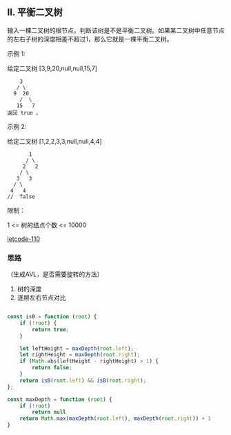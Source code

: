 ## II. 平衡二叉树

输入一棵二叉树的根节点，判断该树是不是平衡二叉树。如果某二叉树中任意节点的左右子树的深度相差不超过1，那么它就是一棵平衡二叉树。

示例 1:

给定二叉树 [3,9,20,null,null,15,7]
```
    3
   / \
  9  20
    /  \
   15   7
返回 true 。
```
示例 2:

给定二叉树 [1,2,2,3,3,null,null,4,4]

```
       1
      / \
     2   2
    / \
   3   3
  / \
 4   4
//  false
```

限制：

1 <= 树的结点个数 <= 10000

[letcode-110](https://leetcode-cn.com/problems/balanced-binary-tree/)


### 思路

（生成AVL，是否需要旋转的方法）

1. 树的深度
2. 逐层左右节点对比

```javascript

const isB = function (root) {
    if (!root) {
        return true;
    }

    let leftHeight = maxDepth(root.left);
    let rightHeight = maxDepth(root.right);
    if (Math.abs(leftHeight - rightHeight) > 1) {
        return false;
    }
    return isB(root.left) && isB(root.right);
};

const maxDepth = function (root) {
    if (!root)
        return null
    return Math.max(maxDepth(root.left), maxDepth(root.right)) + 1
}

```